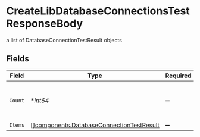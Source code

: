 # CreateLibDatabaseConnectionsTestResponseBody

a list of DatabaseConnectionTestResult objects


## Fields

| Field                                                                                                | Type                                                                                                 | Required                                                                                             | Description                                                                                          |
| ---------------------------------------------------------------------------------------------------- | ---------------------------------------------------------------------------------------------------- | ---------------------------------------------------------------------------------------------------- | ---------------------------------------------------------------------------------------------------- |
| `Count`                                                                                              | **int64*                                                                                             | :heavy_minus_sign:                                                                                   | number of items present in the items array                                                           |
| `Items`                                                                                              | [][components.DatabaseConnectionTestResult](../../models/components/databaseconnectiontestresult.md) | :heavy_minus_sign:                                                                                   | N/A                                                                                                  |